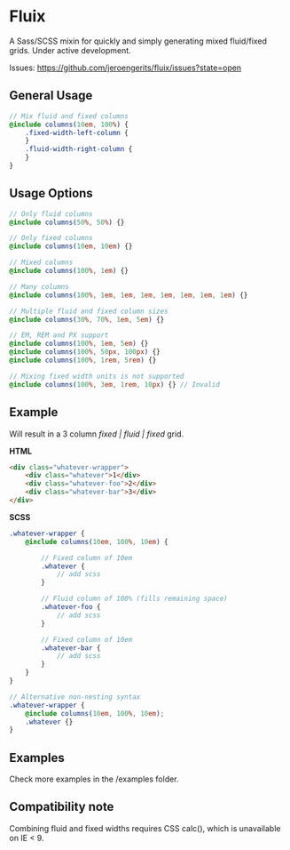 # Fluix

A Sass/SCSS mixin for quickly and simply generating mixed fluid/fixed grids. Under active development.

Issues: https://github.com/jeroengerits/fluix/issues?state=open

## General Usage
```scss
// Mix fluid and fixed columns
@include columns(10em, 100%) {
	.fixed-width-left-column {
	}
	.fluid-width-right-column {
	}
}
```

## Usage Options
```scss
// Only fluid columns
@include columns(50%, 50%) {}

// Only fixed columns
@include columns(10em, 10em) {}

// Mixed columns
@include columns(100%, 1em) {}

// Many columns
@include columns(100%, 1em, 1em, 1em, 1em, 1em, 1em, 1em) {}

// Multiple fluid and fixed column sizes
@include columns(30%, 70%, 1em, 5em) {}

// EM, REM and PX support
@include columns(100%, 1em, 5em) {}
@include columns(100%, 50px, 100px) {}
@include columns(100%, 1rem, 5rem) {}

// Mixing fixed width units is not supported
@include columns(100%, 3em, 1rem, 10px) {} // Invalid

```

## Example

Will result in a 3 column _fixed | fluid | fixed_ grid.

**HTML**

```html
<div class="whatever-wrapper">
    <div class="whatever">1</div>
    <div class="whatever-foo">2</div>
    <div class="whatever-bar">3</div>
</div>
```

**SCSS**

```scss
.whatever-wrapper {
	@include columns(10em, 100%, 10em) {

		// Fixed column of 10em
		.whatever {
			// add scss
		}

		// Fluid column of 100% (fills remaining space)
		.whatever-foo {
			// add scss
		}

		// Fixed column of 10em
		.whatever-bar {
			// add scss
		}
	}
}

// Alternative non-nesting syntax
.whatever-wrapper {
	@include columns(10em, 100%, 10em);
	.whatever {}
}
```

## Examples

Check more examples in the /examples folder.

## Compatibility note

Combining fluid and fixed widths requires CSS calc(), which is unavailable on IE < 9.
